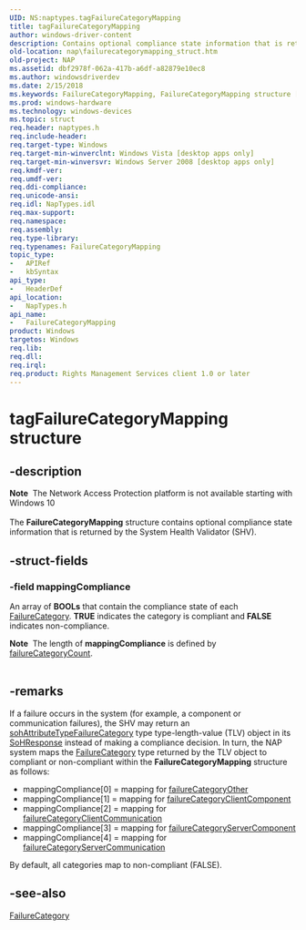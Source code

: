 ```yaml
---
UID: NS:naptypes.tagFailureCategoryMapping
title: tagFailureCategoryMapping
author: windows-driver-content
description: Contains optional compliance state information that is returned by the System Health Validator (SHV).
old-location: nap\failurecategorymapping_struct.htm
old-project: NAP
ms.assetid: dbf2978f-062a-417b-a6df-a82879e10ec8
ms.author: windowsdriverdev
ms.date: 2/15/2018
ms.keywords: FailureCategoryMapping, FailureCategoryMapping structure [NAP], nap.failurecategorymapping_struct, naptypes/FailureCategoryMapping, tagFailureCategoryMapping
ms.prod: windows-hardware
ms.technology: windows-devices
ms.topic: struct
req.header: naptypes.h
req.include-header: 
req.target-type: Windows
req.target-min-winverclnt: Windows Vista [desktop apps only]
req.target-min-winversvr: Windows Server 2008 [desktop apps only]
req.kmdf-ver: 
req.umdf-ver: 
req.ddi-compliance: 
req.unicode-ansi: 
req.idl: NapTypes.idl
req.max-support: 
req.namespace: 
req.assembly: 
req.type-library: 
req.typenames: FailureCategoryMapping
topic_type:
-	APIRef
-	kbSyntax
api_type:
-	HeaderDef
api_location:
-	NapTypes.h
api_name:
-	FailureCategoryMapping
product: Windows
targetos: Windows
req.lib: 
req.dll: 
req.irql: 
req.product: Rights Management Services client 1.0 or later
---
```


# tagFailureCategoryMapping structure


## -description


<div class="alert"><b>Note</b>  The Network Access Protection platform is not available starting with Windows 10</div><div> </div>The <b>FailureCategoryMapping</b> structure contains optional compliance state information that is returned by the System Health Validator (SHV).


## -struct-fields




### -field mappingCompliance

An array of        <b>BOOLs</b> that contain the compliance state of each <a href="https://msdn.microsoft.com/3f528702-c9f3-4a91-960b-8b3f3eea91e9">FailureCategory</a>.  <b>TRUE</b> indicates the category is compliant and <b>FALSE</b> indicates non-compliance. 

<div class="alert"><b>Note</b>  The length of <b>mappingCompliance</b> is defined by <a href="https://msdn.microsoft.com/2727487c-8c6a-4cd9-b6d8-253191a7d7f6">failureCategoryCount</a>.</div>
<div> </div>

## -remarks



If a failure occurs in the system (for example, a component or communication failures), the SHV may return
   an <a href="https://msdn.microsoft.com/ba725bf1-1d0a-4489-b912-3e761557d772">sohAttributeTypeFailureCategory</a> type type-length-value (TLV) object in its <a href="https://msdn.microsoft.com/6db0303d-ab33-4fb9-90a2-b909b2781ba5">SoHResponse</a> instead
   of making a compliance decision. In turn, the NAP system maps the <a href="https://msdn.microsoft.com/3f528702-c9f3-4a91-960b-8b3f3eea91e9">FailureCategory</a> type returned by the TLV object to compliant or non-compliant within the <b>FailureCategoryMapping</b> structure as follows:

<ul>
<li>mappingCompliance[0] = mapping for <a href="https://msdn.microsoft.com/3f528702-c9f3-4a91-960b-8b3f3eea91e9">failureCategoryOther</a>
</li>
<li>mappingCompliance[1] = mapping for <a href="https://msdn.microsoft.com/3f528702-c9f3-4a91-960b-8b3f3eea91e9">failureCategoryClientComponent</a>
</li>
<li>mappingCompliance[2] = mapping for <a href="https://msdn.microsoft.com/3f528702-c9f3-4a91-960b-8b3f3eea91e9">failureCategoryClientCommunication</a>
</li>
<li>mappingCompliance[3] = mapping for <a href="https://msdn.microsoft.com/3f528702-c9f3-4a91-960b-8b3f3eea91e9">failureCategoryServerComponent</a>
</li>
<li>mappingCompliance[4] = mapping for <a href="https://msdn.microsoft.com/3f528702-c9f3-4a91-960b-8b3f3eea91e9">failureCategoryServerCommunication</a>
</li>
</ul>
By default, all categories map to non-compliant (FALSE).




## -see-also




<a href="https://msdn.microsoft.com/3f528702-c9f3-4a91-960b-8b3f3eea91e9">FailureCategory</a>
 

 

